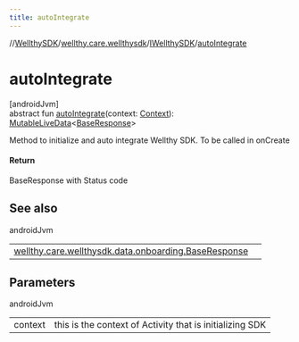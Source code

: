 ```yaml
---
title: autoIntegrate
---
```

//[WellthySDK](../../../index.html)/[wellthy.care.wellthysdk](../index.html)/[IWellthySDK](index.html)/[autoIntegrate](auto-integrate.html)



# autoIntegrate



[androidJvm]\
abstract fun [autoIntegrate](auto-integrate.html)(context: [Context](https://developer.android.com/reference/kotlin/android/content/Context.html)): [MutableLiveData](https://developer.android.com/reference/kotlin/androidx/lifecycle/MutableLiveData.html)&lt;[BaseResponse](../../wellthy.care.wellthysdk.data.onboarding/-base-response/index.html)&gt;



Method to initialize and auto integrate Wellthy SDK. To be called in onCreate



#### Return



BaseResponse with Status code



## See also


androidJvm

| | |
|---|---|
| [wellthy.care.wellthysdk.data.onboarding.BaseResponse](../../wellthy.care.wellthysdk.data.onboarding/-base-response/index.html) |  |



## Parameters


androidJvm

| | |
|---|---|
| context | this is the context of Activity that is initializing SDK |





